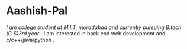 # Aashish-Pal
*I am college student at M.I.T, moradabad and currently pursuing B.tech (C.S)3rd year .*.I am interested in back end web development and c/c++/java/python .
